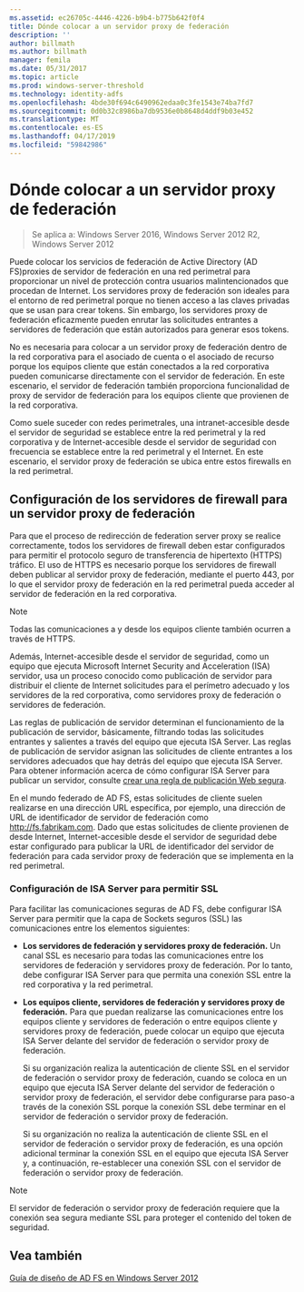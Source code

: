 ```yaml
---
ms.assetid: ec26705c-4446-4226-b9b4-b775b642f0f4
title: Dónde colocar a un servidor proxy de federación
description: ''
author: billmath
ms.author: billmath
manager: femila
ms.date: 05/31/2017
ms.topic: article
ms.prod: windows-server-threshold
ms.technology: identity-adfs
ms.openlocfilehash: 4bde30f694c6490962edaa0c3fe1543e74ba7fd7
ms.sourcegitcommit: 0d0b32c8986ba7db9536e0b8648d4ddf9b03e452
ms.translationtype: MT
ms.contentlocale: es-ES
ms.lasthandoff: 04/17/2019
ms.locfileid: "59842986"
---
```

# <a name="where-to-place-a-federation-server-proxy"></a>Dónde colocar a un servidor proxy de federación

>Se aplica a: Windows Server 2016, Windows Server 2012 R2, Windows Server 2012

Puede colocar los servicios de federación de Active Directory \(AD FS\)proxies de servidor de federación en una red perimetral para proporcionar un nivel de protección contra usuarios malintencionados que procedan de Internet. Los servidores proxy de federación son ideales para el entorno de red perimetral porque no tienen acceso a las claves privadas que se usan para crear tokens. Sin embargo, los servidores proxy de federación eficazmente pueden enrutar las solicitudes entrantes a servidores de federación que están autorizados para generar esos tokens.  
  
No es necesaria para colocar a un servidor proxy de federación dentro de la red corporativa para el asociado de cuenta o el asociado de recurso porque los equipos cliente que están conectados a la red corporativa pueden comunicarse directamente con el servidor de federación. En este escenario, el servidor de federación también proporciona funcionalidad de proxy de servidor de federación para los equipos cliente que provienen de la red corporativa.  
  
Como suele suceder con redes perimetrales, una intranet\-accesible desde el servidor de seguridad se establece entre la red perimetral y la red corporativa y de Internet\-accesible desde el servidor de seguridad con frecuencia se establece entre la red perimetral y el Internet. En este escenario, el servidor proxy de federación se ubica entre estos firewalls en la red perimetral.  
  
## <a name="configuring-your-firewall-servers-for-a-federation-server-proxy"></a>Configuración de los servidores de firewall para un servidor proxy de federación  
Para que el proceso de redirección de federation server proxy se realice correctamente, todos los servidores de firewall deben estar configurados para permitir el protocolo seguro de transferencia de hipertexto \(HTTPS\) tráfico. El uso de HTTPS es necesario porque los servidores de firewall deben publicar al servidor proxy de federación, mediante el puerto 443, por lo que el servidor proxy de federación en la red perimetral pueda acceder al servidor de federación en la red corporativa.  
  
> [!NOTE]  
> Todas las comunicaciones a y desde los equipos cliente también ocurren a través de HTTPS.  
  
Además, Internet\-accesible desde el servidor de seguridad, como un equipo que ejecuta Microsoft Internet Security and Acceleration \(ISA\) servidor, usa un proceso conocido como publicación de servidor para distribuir el cliente de Internet solicitudes para el perímetro adecuado y los servidores de la red corporativa, como servidores proxy de federación o servidores de federación.  
  
Las reglas de publicación de servidor determinan el funcionamiento de la publicación de servidor, básicamente, filtrando todas las solicitudes entrantes y salientes a través del equipo que ejecuta ISA Server. Las reglas de publicación de servidor asignan las solicitudes de cliente entrantes a los servidores adecuados que hay detrás del equipo que ejecuta ISA Server. Para obtener información acerca de cómo configurar ISA Server para publicar un servidor, consulte [crear una regla de publicación Web segura](https://go.microsoft.com/fwlink/?LinkId=75182).  
  
En el mundo federado de AD FS, estas solicitudes de cliente suelen realizarse en una dirección URL específica, por ejemplo, una dirección de URL de identificador de servidor de federación como http://fs.fabrikam.com. Dado que estas solicitudes de cliente provienen de desde Internet, Internet\-accesible desde el servidor de seguridad debe estar configurado para publicar la URL de identificador del servidor de federación para cada servidor proxy de federación que se implementa en la red perimetral.  
  
### <a name="configuring-isa-server-to-allow-ssl"></a>Configuración de ISA Server para permitir SSL  
Para facilitar las comunicaciones seguras de AD FS, debe configurar ISA Server para permitir que la capa de Sockets seguros \(SSL\) las comunicaciones entre los elementos siguientes:  
  
-   **Los servidores de federación y servidores proxy de federación.** Un canal SSL es necesario para todas las comunicaciones entre los servidores de federación y servidores proxy de federación. Por lo tanto, debe configurar ISA Server para que permita una conexión SSL entre la red corporativa y la red perimetral.  
  
-   **Los equipos cliente, servidores de federación y servidores proxy de federación.** Para que puedan realizarse las comunicaciones entre los equipos cliente y servidores de federación o entre equipos cliente y servidores proxy de federación, puede colocar un equipo que ejecuta ISA Server delante del servidor de federación o servidor proxy de federación.  
  
    Si su organización realiza la autenticación de cliente SSL en el servidor de federación o servidor proxy de federación, cuando se coloca en un equipo que ejecuta ISA Server delante del servidor de federación o servidor proxy de federación, el servidor debe configurarse para paso\-a través de la conexión SSL porque la conexión SSL debe terminar en el servidor de federación o servidor proxy de federación.  
  
    Si su organización no realiza la autenticación de cliente SSL en el servidor de federación o servidor proxy de federación, es una opción adicional terminar la conexión SSL en el equipo que ejecuta ISA Server y, a continuación, re\-establecer una conexión SSL con el servidor de federación o servidor proxy de federación.  
  
> [!NOTE]  
> El servidor de federación o servidor proxy de federación requiere que la conexión sea segura mediante SSL para proteger el contenido del token de seguridad.  
  
## <a name="see-also"></a>Vea también
[Guía de diseño de AD FS en Windows Server 2012](AD-FS-Design-Guide-in-Windows-Server-2012.md)
